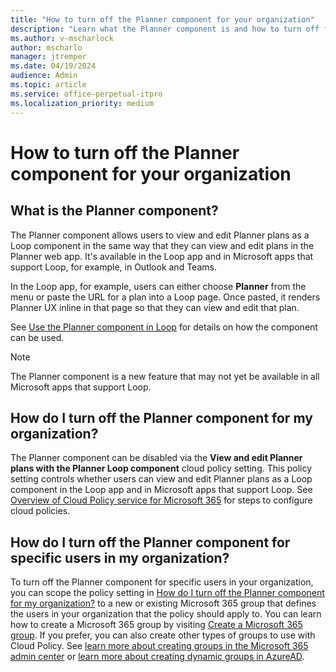 ```yaml
---
title: "How to turn off the Planner component for your organization"
description: "Learn what the Planner component is and how to turn off for specific users, groups, or your organization in Microsoft apps that support Loop."
ms.author: v-mscharlock
author: mscharlo
manager: jtremper
ms.date: 04/19/2024
audience: Admin
ms.topic: article
ms.service: office-perpetual-itpro
ms.localization_priority: medium
---
```


# How to turn off the Planner component for your organization

## What is the Planner component?
The Planner component allows users to view and edit Planner plans as a Loop component in the same way that they can view and edit plans in the Planner web app. It's available in the Loop app and in Microsoft apps that support Loop, for example, in Outlook and Teams.

In the Loop app, for example, users can either choose **Planner** from the menu or paste the URL for a plan into a Loop page. Once pasted, it renders Planner UX inline in that page so that they can view and edit that plan.

See [Use the Planner component in Loop](https://support.microsoft.com/office/use-the-planner-component-in-loop-545e967a-7c69-4e9a-9458-dfabdcf1d752) for details on how the component can be used.

> [!NOTE]
> The Planner component is a new feature that may not yet be available in all Microsoft apps that support Loop.

## How do I turn off the Planner component for my organization?
The Planner component can be disabled via the **View and edit Planner plans with the Planner Loop component** cloud policy setting. This policy setting controls whether users can view and edit Planner plans as a Loop component in the Loop app and in Microsoft apps that support Loop. See [Overview of Cloud Policy service for Microsoft 365](/deployoffice/admincenter/overview-cloud-policy) for steps to configure cloud policies.

## How do I turn off the Planner component for specific users in my organization?
To turn off the Planner component for specific users in your organization, you can scope the policy setting in [How do I turn off the Planner component for my organization?](#how-do-i-turn-off-the-planner-component-for-my-organization) to a new or existing Microsoft 365 group that defines the users in your organization that the policy should apply to. You can learn how to create a Microsoft 365 group by visiting [Create a Microsoft 365 group](/microsoft-365/admin/create-groups/create-groups). If you prefer, you can also create other types of groups to use with Cloud Policy. See [learn more about creating groups in the Microsoft 365 admin center](/microsoft-365/admin/email/create-edit-or-delete-a-security-group) or [learn more about creating dynamic groups in AzureAD](/azure/active-directory/external-identities/use-dynamic-groups).
